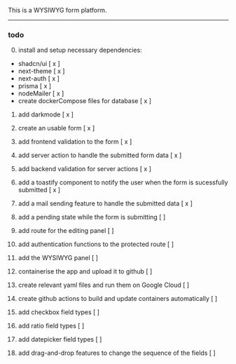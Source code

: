 This is a WYSIWYG form platform.

---

### todo

0. install and setup necessary dependencies:

- shadcn/ui [ x ]
- next-theme [ x ]
- next-auth [ x ]
- prisma [ x ]
- nodeMailer [ x ]
- create dockerCompose files for database [ x ]

1. add darkmode [ x ]

2. create an usable form [ x ]

3. add frontend validation to the form [ x ]

4. add server action to handle the submitted form data [ x ]

5. add backend validation for server actions [ x ]

6. add a toastify component to notify the user when the form is sucessfully submitted [ x ]

7. add a mail sending feature to handle the submitted data [ x ]

8. add a pending state while the form is submitting [ ]

9. add route for the editing panel [ ]

10. add authentication functions to the protected route [ ]

11. add the WYSIWYG panel [ ]

12. containerise the app and upload it to github [ ]

13. create relevant yaml files and run them on Google Cloud [ ]

14. create github actions to build and update containers automatically [ ]

15. add checkbox field types [ ]

16. add ratio field types [ ]

17. add datepicker field types [ ]

18. add drag-and-drop features to change the sequence of the fields [ ]

